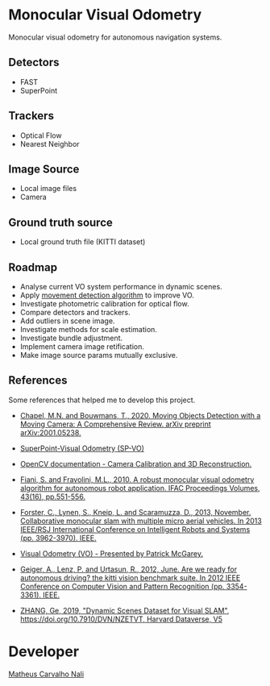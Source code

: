 # Monocular Visual Odometry

Monocular visual odometry for autonomous navigation systems.

## Detectors
* FAST
* SuperPoint

## Trackers
* Optical Flow
* Nearest Neighbor

## Image Source
* Local image files
* Camera

## Ground truth source
* Local ground truth file (KITTI dataset)

## Roadmap
* Analyse current VO system performance in dynamic scenes.
* Apply [movement detection algorithm](https://www.sciencedirect.com/science/article/abs/pii/S0923596518309779) to improve VO.
* Investigate photometric calibration for optical flow.
* Compare detectors and trackers.
* Add outliers in scene image.
* Investigate methods for scale estimation.
* Investigate bundle adjustment.
* Implement camera image retification.
* Make image source params mutually exclusive.

## References
Some references that helped me to develop this project.
* [Chapel, M.N. and Bouwmans, T., 2020. Moving Objects Detection with a Moving Camera: A Comprehensive Review. arXiv preprint arXiv:2001.05238.](https://arxiv.org/abs/2001.05238)

* [SuperPoint-Visual Odometry (SP-VO)](https://github.com/syinari0123/SuperPoint-VO)

* [OpenCV documentation - Camera Calibration and 3D Reconstruction.](https://docs.opencv.org/3.4/d9/d0c/group__calib3d.html)

* [Fiani, S. and Fravolini, M.L., 2010. A robust monocular visual odometry algorithm for autonomous robot application. IFAC Proceedings Volumes, 43(16), pp.551-556.](https://www.sciencedirect.com/science/article/pii/S1474667016351151)

* [Forster, C., Lynen, S., Kneip, L. and Scaramuzza, D., 2013, November. Collaborative monocular slam with multiple micro aerial vehicles. In 2013 IEEE/RSJ International Conference on Intelligent Robots and Systems (pp. 3962-3970). IEEE.](https://ieeexplore.ieee.org/abstract/document/6696923)

* [Visual Odometry (VO) - Presented by Patrick McGarey.](http://www.cs.toronto.edu/~urtasun/courses/CSC2541/03_odometry.pdf)

* [Geiger, A., Lenz, P. and Urtasun, R., 2012, June. Are we ready for autonomous driving? the kitti vision benchmark suite. In 2012 IEEE Conference on Computer Vision and Pattern Recognition (pp. 3354-3361). IEEE.](https://ieeexplore.ieee.org/abstract/document/6248074)

* [ZHANG, Ge, 2019, "Dynamic Scenes Dataset for Visual SLAM", https://doi.org/10.7910/DVN/NZETVT, Harvard Dataverse, V5](https://dataverse.harvard.edu/dataset.xhtml?persistentId=doi:10.7910/DVN/NZETVT)



# Developer
[Matheus Carvalho Nali](nalimatheus@gmail.com)

